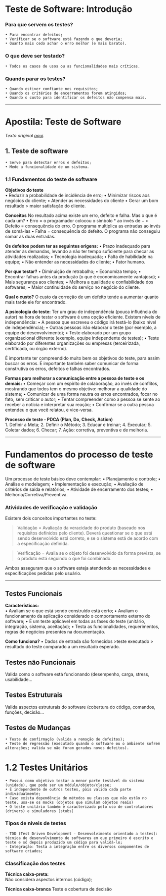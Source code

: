# Teste de Software: Introdução

### Para que servem os testes?
	• Para encontrar defeitos;
	• Verificar se o software está fazendo o que deveria;
	• Quanto mais cedo achar o erro melhor (e mais barato).

### O que deve ser testado?
	• Todos os casos de usos ou as funcionalidades mais críticas.

### Quando parar os testes?
	• Quando estiver confiante nos requisitos;
	• Quando os critérios de encerramentos forem atingidos;
	• Quando o custo para identificar os defeitos não compensa mais.

----------------------------------------------------------
# Apostila: Teste de Software
*Texto original [aqui](https://www.pjf.mg.gov.br/secretarias/sarh/edital/interno/selecao2015/arquivos/apostilas/modulo4_p.pdf).*

## 1. Teste de software
	• Serve para detectar erros e defeitos;
	• Mede a funcionalidade de um sistema.

### 1.1 Fundamentos do teste de software

**Objetivos do teste**	
	• Reduzir a probabilidade de incidência de erro;
	• Minimizar riscos aos negócios do cliente;
	• Atender as necessidades do cliente
	• Gerar um bom resultado > maior satisfação do cliente.

**Conceitos**
No resultado acima existe um erro, defeito e falha. Mas o que é cada um?
	• Erro = o programador colocou o símbolo * ao invés de +
	• Defeito = consequência do erro. O programa multiplica as entradas ao invés de somá-las 
	• Falha = consequência do defeito. O programa não conseguiu somar as duas entradas.


**Os defeitos podem ter as seguintes origens:**	
	• Prazo inadequado para atender às demandas, levando a não ter tempo suficiente para checar as atividades realizadas;
	• Tecnologia inadequada;
	• Falta de habilidade na equipe;
	• Não entender as necessidades do cliente;
	• Fator humano.
	
**Por que testar?**	
	• Diminuição de retrabalho;
	• Economiza tempo;
	• Encontrar falhas antes da produção  (o que é economicamente vantajoso);
	• Mais segurança aos clientes;
	• Melhora a qualidade e confiabilidade dos softwares;
	• Maior continuidade do serviço no negócio do cliente.

**Qual o custo?**
O custo da correção de um defeito tende a aumentar quanto mais tarde ele for encontrado.


**A psicologia do teste:**
Ter um grau de independência (pouca influência do autor) na hora de testar o software é uma opção eficiente. Existem níveis de independência:
	• A pessoa que escreveu o código irá testá-lo (baixo nível de independência);
	• Outras pessoas irão elaborar o teste (por exemplo, a equipe de desenvolvimento);
	• Teste elaborado por um grupo organizacional diferente (exemplo, equipe independente de testes);
	• Teste elaborado por diferentes organizações ou empresas (terceirizada, certificada, ou órgão externo).
	
É importante ter compreendido muito bem os objetivos do teste, para assim buscar os erros. É importante também saber comunicar de forma construtiva os erros, defeitos e falhas encontrados.

**Formas para melhorar a comunicação entre a pessoa de teste e os demais:**	
	• Começar com um espírito de colaboração, ao invés de conflitos, mostrando que todos tem o mesmo objetivo: melhorar a qualidade do sistema;
	• Comunicar de uma forma neutra os erros encontrados, focar no fato, sem criticar o autor;
	• Tentar compreender como a pessoa se sente ao receber a notícia e interpretar sua reação;
	• Confirmar se a outra pessoa entendeu o que você relatou, e vice-versa.


**Processo de teste - PDCA (Plan, Do, Check, Action)**	
	1. Definir a Meta;
	2. Definir o Método;
	3. Educar e treinar;
	4. Executar;
	5. Coletar dados;
	6. Checar;
	7. Ação: corretiva, preventiva e de melhoria.

---------------------------------------------------

# Fundamentos do processo de teste de software

Um processo de teste básico deve contemplar: 
	• Planejamento e controle; 
	• Análise e modelagem; 
	• Implementação e execução; 
	• Avaliação de critérios de saída e relatórios; 
	• Atividade de encerramento dos testes;
	• Melhoria/Corretiva/Preventiva. 
	

### Atividades de verificação e validação

Existem dois conceitos importantes no teste:

> Validação = Avaliação da veracidade do produto (baseado nos requisitos definidos pelo cliente). Deverá questionar se o que está sendo desenvolvido está correto, e se o sistema está de acordo com a especificação definida.

> Verificação = Avalia se o objeto foi desenvolvido da forma prevista, se o produto está seguindo o que foi combinado.

Ambos asseguram que o software esteja atendendo as necessidades e especificações pedidas pelo usuário.

-------------------------------------------

## Testes Funcionais

**Características:**	
	• Avaliam se o que está sendo construído está certo;
	• Avaliam o funcionamento da aplicação considerado o comportamento externo do software;
	• É um teste aplicável em todas as fases do teste (unitário, integração, sistema, aceitação);
	• Testa as funcionalidades, requerimentos, regras de negócios presentes na documentação.

**Como funciona?**
	• Dados de entrada são fornecidos >teste executado > resultado do teste comparado a um resultado esperado.
	

## Testes não Funcionais
Valida como o software está funcionando (desempenho, carga, stress, usabilidade...

## Testes Estruturais
Valida aspectos estruturais do software (cobertura do código, comandos, funções, decisão...

## Testes de Mudanças
	• Teste de confirmação (valida a remoção de defeitos);
	• Teste de regressão (executado quando o software ou o ambiente sofrem alterações; valida se não foram gerados novos defeitos).


# 1.2 Testes Unitários

	• Possui como objetivo testar a menor parte testável do sistema (unidade), que pode ser um módulo/objeto/classe;
	• É independente de outros testes, pois valida cada parte individualmente;
	• Caso exista dependência de métodos ou classes que não estão no teste, usa-se os mocks (objetos que simulam objetos reais)
	• O teste unitário também é caracterizado pelo uso de controladores (drivers) e simuladores (stubs)

### Tipos de níveis de testes 

	- TDD (Test Driven Development - Desenvolvimento orientado a testes): técnica de desenvolvimento de softwares em que primeiro é escrito o teste e só depois produzido um código para validá-lo;
	- Integração: Testa a integração entre os diversos componentes de software criados;
	

### Classificação dos testes 

**Técnica caixa-preta:**	
Não considera aspectos internos (código);

**Técnica caixa-branca**
Teste e cobertura de decisão
